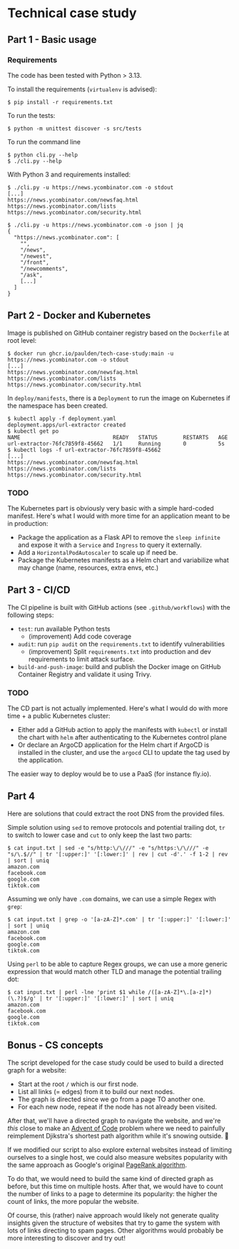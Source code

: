 # Technical case study

## Part 1 - Basic usage

### Requirements

The code has been tested with Python > 3.13.

To install the requirements (`virtualenv` is advised):
```
$ pip install -r requirements.txt
```

To run the tests:

```
$ python -m unittest discover -s src/tests
```

To run the command line 

```
$ python cli.py --help
$ ./cli.py --help
```

With Python 3 and requirements installed:

```
$ ./cli.py -u https://news.ycombinator.com -o stdout
[...]
https://news.ycombinator.com/newsfaq.html
https://news.ycombinator.com/lists
https://news.ycombinator.com/security.html
```

```
$ ./cli.py -u https://news.ycombinator.com -o json | jq 
{
  "https://news.ycombinator.com": [
    "",
    "/news",
    "/newest",
    "/front",
    "/newcomments",
    "/ask",
    [...]
  ]
}
```

## Part 2 - Docker and Kubernetes

Image is published on GitHub container registry based on the `Dockerfile` at root level:

```
$ docker run ghcr.io/paulden/tech-case-study:main -u https://news.ycombinator.com -o stdout
[...]
https://news.ycombinator.com/newsfaq.html
https://news.ycombinator.com/lists
https://news.ycombinator.com/security.html
```

In `deploy/manifests`, there is a `Deployment` to run the image on Kubernetes if the namespace has been created.

```
$ kubectl apply -f deployment.yaml
deployment.apps/url-extractor created
$ kubectl get po
NAME                             READY   STATUS        RESTARTS   AGE
url-extractor-76fc7859f8-45662   1/1     Running       0          5s
$ kubectl logs -f url-extractor-76fc7859f8-45662
[...]
https://news.ycombinator.com/newsfaq.html
https://news.ycombinator.com/lists
https://news.ycombinator.com/security.html
```

### TODO

The Kubernetes part is obviously very basic with a simple hard-coded manifest.
Here's what I would with more time for an application meant to be in production:
- Package the application as a Flask API to remove the `sleep infinite` and expose it with a `Service` and `Ingress` to query it externally.
- Add a `HorizontalPodAutoscaler` to scale up if need be.
- Package the Kubernetes manifests as a Helm chart and variabilize what may change (name, resources, extra envs, etc.)

## Part 3 - CI/CD

The CI pipeline is built with GitHub actions (see `.github/workflows`) with the following steps:

- `test`: run available Python tests
  - (improvement) Add code coverage
- `audit`: run `pip audit` on the `requirements.txt` to identify vulnerabilities
  - (improvement) Split `requirements.txt` into production and dev requirements to limit attack surface.
- `build-and-push-image`: build and publish the Docker image on GitHub Container Registry and validate it using Trivy.

### TODO

The CD part is not actually implemented. Here's what I would do with more time + a public Kubernetes cluster:
- Either add a GitHub action to apply the manifests with `kubectl` or install the chart with `helm` after authenticating to the Kubernetes control plane
- Or declare an ArgoCD application for the Helm chart if ArgoCD is installed in the cluster, and use the `argocd` CLI to update the tag used by the application.

The easier way to deploy would be to use a PaaS (for instance fly.io).

## Part 4

Here are solutions that could extract the root DNS from the provided files.

Simple solution using `sed` to remove protocols and potential trailing dot, `tr` to switch to lower case and `cut` to only keep the last two parts:

```
$ cat input.txt | sed -e "s/http:\/\///" -e "s/https:\/\///" -e "s/\.$//" | tr '[:upper:]' '[:lower:]' | rev | cut -d'.' -f 1-2 | rev | sort | uniq
amazon.com
facebook.com
google.com
tiktok.com
```

Assuming we only have `.com` domains, we can use a simple Regex with `grep`:

```
$ cat input.txt | grep -o '[a-zA-Z]*.com' | tr '[:upper:]' '[:lower:]' | sort | uniq
amazon.com
facebook.com
google.com
tiktok.com
```

Using `perl` to be able to capture Regex groups, we can use a more generic expression that would match other TLD and manage the potential trailing dot:

```
$ cat input.txt | perl -lne 'print $1 while /([a-zA-Z]*\.[a-z]*)(\.?)$/g' | tr '[:upper:]' '[:lower:]' | sort | uniq
amazon.com
facebook.com
google.com
tiktok.com
```

## Bonus - CS concepts

The script developed for the case study could be used to build a directed graph for a website:
- Start at the root `/` which is our first node.
- List all links (= edges) from it to build our next nodes.
- The graph is directed since we go from a page TO another one.
- For each new node, repeat if the node has not already been visited.

After that, we'll have a directed graph to navigate the website, and we're _this_ close to make an [Advent of Code](https://adventofcode.com/)
problem where we need to painfully reimplement Djikstra's shortest path algorithm while it's snowing outside. 🎅

If we modified our script to also explore external websites instead of limiting ourselves to a single host,
we could also measure websites popularity with the same approach as Google's original [PageRank algorithm](https://en.wikipedia.org/wiki/PageRank).

To do that, we would need to build the same kind of directed graph as before, but this time on multiple hosts.
After that, we would have to count the number of links to a page to determine its popularity: the higher the count
of links, the more popular the website.

Of course, this (rather) naive approach would likely not generate quality insights given the structure of websites that
try to game the system with lots of links directing to spam pages. Other algorithms would probably be more interesting
to discover and try out!